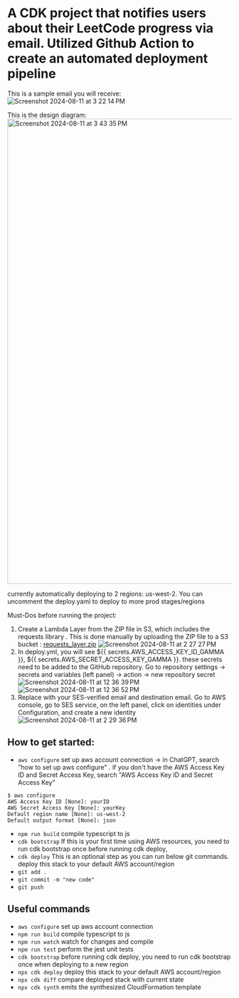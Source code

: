 # A CDK project that notifies users about their LeetCode progress via email. Utilized Github Action to create an automated deployment pipeline

This is a sample email you will receive:
![Screenshot 2024-08-11 at 3 22 14 PM](https://github.com/user-attachments/assets/2c69aca1-a9fa-425d-97b2-8758556753d8)


This is the design diagram:
<img width="1043" alt="Screenshot 2024-08-11 at 3 43 35 PM" src="https://github.com/user-attachments/assets/585e50e7-6075-48c6-af90-2db9642bc9ad">

currently automatically deploying to 2 regions: us-west-2. You can uncomment the deploy.yaml to deploy to more prod stages/regions

Must-Dos before running the project:

1. Create a Lambda Layer from the ZIP file in S3, which includes the requests library
. This is done manually by uploading the ZIP file to a S3 bucket  :  [requests_layer.zip](https://github.com/user-attachments/files/16576243/requests_layer.zip)
![Screenshot 2024-08-11 at 2 27 27 PM](https://github.com/user-attachments/assets/0d26289e-999b-438c-9097-86e79f60016e)
2. In deploy.yml, you will see ${{ secrets.AWS_ACCESS_KEY_ID_GAMMA }}, ${{ secrets.AWS_SECRET_ACCESS_KEY_GAMMA }}. these secrets need to be added to the GitHub repository. Go to repository settings -> secrets and variables (left panel) -> action -> new repository secret
![Screenshot 2024-08-11 at 12 36 39 PM](https://github.com/user-attachments/assets/90d19f2e-28dc-4aca-9081-4d9da615137d)
![Screenshot 2024-08-11 at 12 36 52 PM](https://github.com/user-attachments/assets/81f2cab9-36d1-4511-bce7-937cb185b172)
3. Replace with your SES-verified email and destination email. Go to AWS console, go to SES service, on the left panel,
   click on identities under Configuration, and create a new identity
![Screenshot 2024-08-11 at 2 29 36 PM](https://github.com/user-attachments/assets/661acd57-cd8f-44b0-beb2-561307da2764)

## How to get started:
* `aws configure`   set up aws account connection -> in ChatGPT, search "how to set up aws configure" . if you don't have the AWS Access Key ID and Secret Access Key, search "AWS Access Key ID and Secret Access Key"
```
$ aws configure
AWS Access Key ID [None]: yourID
AWS Secret Access Key [None]: yourKey
Default region name [None]: us-west-2
Default output format [None]: json
```
* `npm run build`   compile typescript to js
* `cdk bootstrap`   If this is your first time using AWS resources, you need to run cdk bootstrap once before running cdk deploy,
* `cdk deploy`      This is an optional step as you can run below git commands. deploy this stack to your default AWS account/region
* `git add .`
* `git commit -m "new code"`
* `git push`

## Useful commands
* `aws configure`   set up aws account connection
* `npm run build`   compile typescript to js
* `npm run watch`   watch for changes and compile
* `npm run test`    perform the jest unit tests
* `cdk bootstrap`   before running cdk deploy, you need to run cdk bootstrap once when deploying to a new region
* `npx cdk deploy`  deploy this stack to your default AWS account/region
* `npx cdk diff`    compare deployed stack with current state
* `npx cdk synth`   emits the synthesized CloudFormation template

